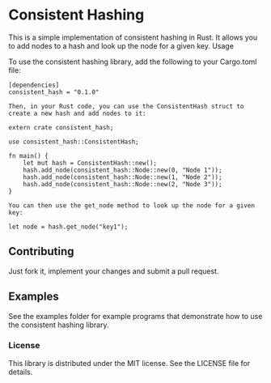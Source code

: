 # Consistent Hashing

This is a simple implementation of consistent hashing in Rust. It allows you to add nodes to a hash and look up the node for a given key.
Usage

To use the consistent hashing library, add the following to your Cargo.toml file:

```
[dependencies]
consistent_hash = "0.1.0"

Then, in your Rust code, you can use the ConsistentHash struct to create a new hash and add nodes to it:

extern crate consistent_hash;

use consistent_hash::ConsistentHash;

fn main() {
    let mut hash = ConsistentHash::new();
    hash.add_node(consistent_hash::Node::new(0, "Node 1"));
    hash.add_node(consistent_hash::Node::new(1, "Node 2"));
    hash.add_node(consistent_hash::Node::new(2, "Node 3"));
}

You can then use the get_node method to look up the node for a given key:

let node = hash.get_node("key1");
```
## Contributing

Just fork it, implement your changes and submit a pull request.


## Examples

See the examples folder for example programs that demonstrate how to use the consistent hashing library.

### License

This library is distributed under the MIT license. See the LICENSE file for details.
